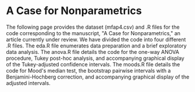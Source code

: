 # A Case for Nonparametrics
The following page provides the dataset (mfap4.csv) and .R files for the code corresponding to the manuscript, "A Case for Nonparametrics," an article currently under review. We have divided the code into four different .R files. The eda.R file enumerates data preparation and a brief exploratory data analysis. The anova.R file details the code for the one-way ANOVA procedure, Tukey post-hoc analysis, and accompanying graphical display of the Tukey-adjusted confidence intervals. The moods.R file details the code for Mood's median test, the bootstrap pairwise intervals with a Benjamini-Hochberg correction, and accompanying graphical display of the adjusted intervals. 
